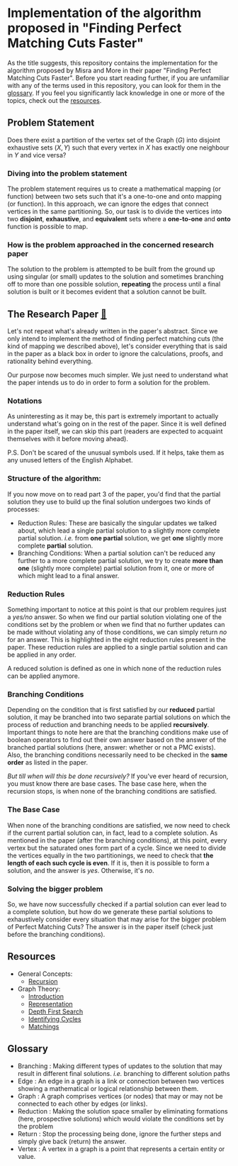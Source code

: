 # Implementation of the algorithm proposed in "Finding Perfect Matching Cuts Faster"
As the title suggests, this repository contains the implementation for the algorithm proposed by Misra and More in their paper "Finding Perfect Matching Cuts Faster".
Before you start reading further, if you are unfamiliar with any of the terms used in this repository, you can look for them in the [glossary](#glossary). If you feel you significantly lack knowledge in one or more of the topics, check out the [resources](#resources).

## Problem Statement
Does there exist a partition of the vertex set of the Graph ($G$) into disjoint exhaustive sets ($X, Y$) such that every vertex in $X$ has exactly one neighbour in $Y$ and vice versa?

### Diving into the problem statement
The problem statement requires us to create a mathematical mapping (or function) between two sets such that it's a one-to-one and onto mapping (or function). In this approach, we can ignore the edges that connect vertices in the same partitioning. So, our task is to divide the vertices into two **disjoint**, **exhaustive**, and **equivalent** sets where a **one-to-one** and **onto** function is possible to map.

### How is the problem approached in the concerned research paper
The solution to the problem is attempted to be built from the ground up using singular (or small) updates to the solution and sometimes branching off to more than one possible solution, **repeating** the process until a final solution is built or it becomes evident that a solution cannot be built.

## The Research Paper [🔗](https://doi.org/10.1007/978-3-031-34347-6_26)
Let's not repeat what's already written in the paper's abstract. Since we only intend to implement the method of finding perfect matching cuts (the kind of mapping we described above), let's consider everything that is said in the paper as a black box in order to ignore the calculations, proofs, and rationality behind everything.

Our purpose now becomes much simpler. We just need to understand what the paper intends us to do in order to form a solution for the problem.

### Notations
As uninteresting as it may be, this part is extremely important to actually understand what's going on in the rest of the paper. Since it is well defined in the paper itself, we can skip this part (readers are expected to acquaint themselves with it before moving ahead).

P.S. Don't be scared of the unusual symbols used. If it helps, take them as any unused letters of the English Alphabet.

### Structure of the algorithm:
If you now move on to read part 3 of the paper, you'd find that the partial solution they use to build up the final solution undergoes two kinds of processes:
* Reduction Rules: These are basically the singular updates we talked about, which lead a single partial solution to a slightly more complete partial solution. *i.e.* from **one partial** solution, we get **one** slightly more complete **partial** solution.
* Branching Conditions: When a partial solution can't be reduced any further to a more complete partial solution, we try to create **more than one** (slightly more complete) partial solution from it, one or more of which might lead to a final answer.

### Reduction Rules
Something important to notice at this point is that our problem requires just a *yes/no* answer. So when we find our partial solution violating one of the conditions set by the problem or when we find that no further updates can be made without violating any of those conditions, we can simply return *no* for an answer. This is highlighted in the eight reduction rules present in the paper. These reduction rules are applied to a single partial solution and can be applied in any order. 

A reduced solution is defined as one in which none of the reduction rules can be applied anymore.

### Branching Conditions
Depending on the condition that is first satisfied by our **reduced** partial solution, it may be branched into two separate partial solutions on which the process of reduction and branching needs to be applied **recursively**. Important things to note here are that the branching conditions make use of boolean operators to find out their own answer based on the answer of the branched partial solutions (here, answer: whether or not a PMC exists). Also, the branching conditions necessarily need to be checked in the **same order** as listed in the paper.

*But till when will this be done recursively?*
If you've ever heard of recursion, you must know there are base cases. The base case here, when the recursion stops, is when none of the branching conditions are satisfied.

### The Base Case
When none of the branching conditions are satisfied, we now need to check if the current partial solution can, in fact, lead to a complete solution. As mentioned in the paper (after the branching conditions), at this point, every vertex but the saturated ones form part of a cycle. Since we need to divide the vertices equally in the two partitionings, we need to check that **the length of each such cycle is even**. If it is, then it is possible to form a solution, and the answer is *yes*. Otherwise, it's *no*.

### Solving the bigger problem
So, we have now successfully checked if a partial solution can ever lead to a complete solution, but how do we generate these partial solutions to exhaustively consider every situation that may arise for the bigger problem of Perfect Matching Cuts? The answer is in the paper itself (check just before the branching conditions).

## Resources
* General Concepts:
  * [Recursion](https://www.geeksforgeeks.org/introduction-to-recursion-data-structure-and-algorithm-tutorials/)
* Graph Theory:
  * [Introduction](https://youtu.be/mi2Fd0W8TaM)
  * [Representation](https://youtu.be/Y-6IGzmlG4Y)
  * [Depth First Search](https://youtu.be/0n4UtSm5HtE)
  * [Identifying Cycles](https://www.geeksforgeeks.org/detect-cycle-undirected-graph/)
  * [Matchings](https://youtu.be/chdr2aj4FUc)

## Glossary
* Branching
  : Making different types of updates to the solution that may result in different final solutions. *i.e.* branching to different solution paths
* Edge
  : An edge in a graph is a link or connection between two vertices showing a mathematical or logical relationship between them.
* Graph
  : A graph comprises vertices (or nodes) that may or may not be connected to each other by edges (or links).
* Reduction
  : Making the solution space smaller by eliminating formations (here, prospective solutions) which would violate the conditions set by the problem 
* Return
  : Stop the processing being done, ignore the further steps and simply give back (return) the answer.
* Vertex
  : A vertex in a graph is a point that represents a certain entity or value.
